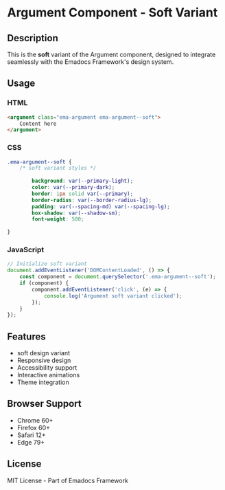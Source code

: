 # Argument Component - Soft Variant

## Description
This is the **soft** variant of the Argument component, designed to integrate seamlessly with the Emadocs Framework's design system.

## Usage

### HTML
```html
<argument class="ema-argument ema-argument--soft">
    Content here
</argument>
```

### CSS
```css
.ema-argument--soft {
    /* soft variant styles */
    
        background: var(--primary-light);
        color: var(--primary-dark);
        border: 1px solid var(--primary);
        border-radius: var(--border-radius-lg);
        padding: var(--spacing-md) var(--spacing-lg);
        box-shadow: var(--shadow-sm);
        font-weight: 500;
    
}
```

### JavaScript
```javascript
// Initialize soft variant
document.addEventListener('DOMContentLoaded', () => {
    const component = document.querySelector('.ema-argument--soft');
    if (component) {
        component.addEventListener('click', (e) => {
            console.log('Argument soft variant clicked');
        });
    }
});
```

## Features
- soft design variant
- Responsive design
- Accessibility support
- Interactive animations
- Theme integration

## Browser Support
- Chrome 60+
- Firefox 60+
- Safari 12+
- Edge 79+

## License
MIT License - Part of Emadocs Framework
